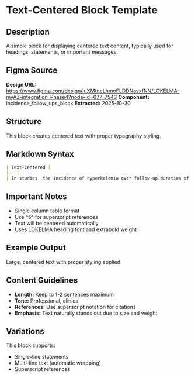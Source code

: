 # Text-Centered Block Template

## Description

A simple block for displaying centered text content, typically used for headings, statements, or important messages.

## Figma Source

**Design URL:** https://www.figma.com/design/iuXMtneLhmoFLDDNavxfNN/LOKELMA-myAZ-integration_Phase4?node-id=677-7543
**Component:** incidence_follow_ups_block
**Extracted:** 2025-10-30

## Structure

This block creates centered text with proper typography styling.

## Markdown Syntax

```markdown
| Text-Centered |
|---|
| In studies, the incidence of hyperkalemia over follow-up duration of approximately 1 year was observed to be:^6^ |
```

## Important Notes

- Single column table format
- Use `^6^` for superscript references
- Text will be centered automatically
- Uses LOKELMA heading font and extrabold weight

## Example Output

Large, centered text with proper styling applied.

## Content Guidelines

- **Length:** Keep to 1-2 sentences maximum
- **Tone:** Professional, clinical
- **References:** Use superscript notation for citations
- **Emphasis:** Text naturally stands out due to size and weight

## Variations

This block supports:
- Single-line statements
- Multi-line text (automatic wrapping)
- Superscript references
